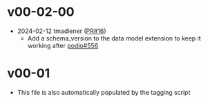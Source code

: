# v00-02-00

* 2024-02-12 tmadlener ([PR#16](https://github.com/key4hep/k4RecTracker/pull/16))
  - Add a schema_version to the data model extension to keep it working after [podio#556](https://github.com/AIDASoft/podio/pull/556)

# v00-01

* This file is also automatically populated by the tagging script